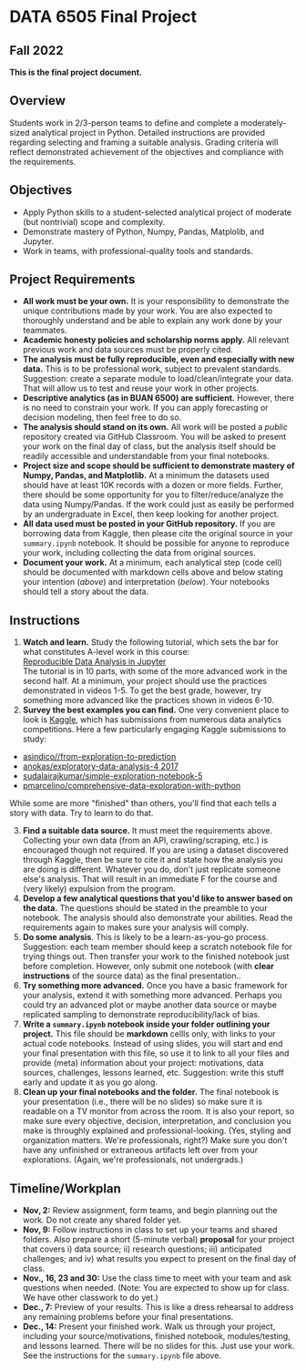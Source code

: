 # DATA 6505 Final Project
## Fall 2022
__This is the final project document.__

## Overview
Students work in 2/3-person teams to define and complete a moderately-sized analytical project in Python. Detailed instructions are provided regarding selecting and framing a suitable analysis. Grading criteria will reflect demonstrated achievement of the objectives and compliance with the requirements.

## Objectives
* Apply Python skills to a student-selected analytical project of moderate (but nontrivial) scope and complexity.
* Demonstrate mastery of Python, Numpy, Pandas, Matplolib, and Jupyter.
* Work in teams, with professional-quality tools and standards.

## Project Requirements
* **All work must be your own.** It is your responsibility to demonstrate the unique contributions made by your work. You are also expected to thoroughly understand and be able to explain any work done by your teammates.
* **Academic honesty policies and scholarship norms apply.** All relevant previous work and data sources must be properly cited.
* **The analysis must be fully reproducible, even and especially with new data.** This is to be professional work, subject to prevalent standards. Suggestion: create a separate module to load/clean/integrate your data. That will allow us to test and reuse your work in other projects.
* **Descriptive analytics (as in BUAN 6500) are sufficient.** However, there is no need to constrain your work. If you can apply forecasting or decision modeling, then feel free to do so.
* **The analysis should stand on its own.** All work will be posted a *public* repository created via GitHub Classroom. You will be asked to present your work on the final day of class, but the analysis itself should be readily accessible and understandable from your final notebooks.
* **Project size and scope should be sufficient to demonstrate mastery of Numpy, Pandas, and Matplotlib.** At a minimum the datasets used should have at least 10K records with a dozen or more fields. Further, there should be some opportunity for you to filter/reduce/analyze the data using Numpy/Pandas. If the work could just as easily be performed by an undergraduate in Excel, then keep looking for another project.
* **All data used must be posted in your GitHub repository.** If you are borrowing data from Kaggle, then please cite the original source in your `summary.ipynb` notebook. It should be possible for anyone to reproduce your work, including collecting the data from original sources.
* **Document your work.** At a minimum, each analytical step (code cell) should be documented with markdown cells above and below stating your intention (_above_) and interpretation (_below_). Your notebooks should tell a story about the data. 

<!--**One should be able to read the rendered notebook in GitHub (without running your code or your presentation) and know exactly what you did, why you did it, and why we should care about the results.**-->

## Instructions  

1. **Watch and learn.** Study the following tutorial, which sets the bar for what constitutes A-level work in this course:  
[Reproducible Data Analysis in Jupyter](https://jakevdp.github.io/blog/2017/03/03/reproducible-data-analysis-in-jupyter)  
The tutorial is in 10 parts, with some of the more advanced work in the second half. At a minimum, your project should use the practices demonstrated in videos 1-5. To get the best grade, however, try something more advanced like the practices shown in videos 6-10.  
2. **Survey the best examples you can find.** One very convenient place to look is [Kaggle](https://kaggle.com), which has submissions from numerous data analytics competitions. Here a few particularly engaging Kaggle submissions to study:
  * [asindico//from-exploration-to-prediction](https://www.kaggle.com/asindico/from-exploration-to-prediction)
  * [anokas/exploratory-data-analysis-4 2017](https://www.kaggle.com/anokas/exploratory-data-analysis-4)
  * [sudalairajkumar/simple-exploration-notebook-5](https://www.kaggle.com/sudalairajkumar/simple-exploration-notebook-5)
  * [pmarcelino/comprehensive-data-exploration-with-python](https://www.kaggle.com/pmarcelino/comprehensive-data-exploration-with-python)
  
  <!--* [This](https://github.com/fairfield-university-ba505-fall2018/final-project-filip-s-angels) is an example of last year's student project in this course. You should use that as the reference for an excellent project. __NOTE__ that two of the three students in this group got hired because of this project.-->

   While some are more "finished" than others, you'll find that each tells a story with data. Try to learn to do that.  

3. **Find a suitable data source.** It must meet the requirements above. Collecting your own data (from an API, crawling/scraping, etc.) is encouraged though not required. If you are using a dataset discovered through Kaggle, then be sure to cite it and state how the analysis you are doing is different. Whatever you do, don't just replicate someone else's analysis. That will result in an immediate F for the course and (very likely) expulsion from the program. 
4. **Develop a few analytical questions that you'd like to answer based on the data.** The questions should be stated in the preamble to your notebook. The analysis should also demonstrate your abilities. Read the requirements again to makes sure your analysis will comply.
5. **Do some analysis**. This is likely to be a learn-as-you-go process. Suggestion: each team member should keep a scratch notebook file for trying things out. Then transfer your work to the finished notebook just before completion. However, only submit one notebook (with __clear instructions__ of the source data) as the final presentation.. 
6. **Try something more advanced.** Once you have a basic framework for your analysis, extend it with something more advanced. Perhaps you could try an advanced plot or maybe another data source or maybe replicated sampling to demonstrate reproducibility/lack of bias.
7. **Write a `summary.ipynb` notebook inside your folder outlining your project.** This file should be **markdown** cellls only, with links to your actual code notebooks. Instead of using slides, you will start and end your final presentation with this file, so use it to link to all your files and provide (meta) information about your project: motivations, data sources, challenges, lessons learned, etc. Suggestion: write this stuff early and update it as you go along.
8. **Clean up your final notebooks and the folder.** The final notebook is your presentation (i.e., there will be no slides) so make sure it is readable on a TV monitor from across the room. It is also your report, so make sure every objective, decision, interpretation, and conclusion you make is throughly explained and professional-looking. (Yes, styling and organization matters. We're professionals, right?) Make sure you don't have any unfinished or extraneous artifacts left over from your explorations. (Again, we're professionals, not undergrads.)

## Timeline/Workplan
* **Nov, 2:** Review assignment, form teams, and begin planning out the work. Do not create any shared folder yet. 
* **Nov, 9:** Follow instructions in class to set up your teams and shared folders. Also prepare a short (5-minute verbal) __proposal__ for your project that covers i) data source; ii) research questions; iii) anticipated challenges; and iv) what results you expect to present on the final day of class.
* **Nov., 16, 23 and 30:** Use the class time to meet with your team and ask questions when needed. (Note: You are expected to show up for class. We have other classwork to do yet.)
* **Dec., 7:** Preview of your results. This is like a dress rehearsal to address any remaining problems before your final presentations. 
* **Dec., 14:** Present your finished work. Walk us through your project, including your source/motivations, finished notebook, modules/testing, and lessons learned. There will be no slides for this. Just use your work. See the instructions for the `summary.ipynb` file above. 

